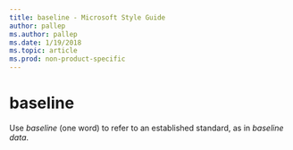 ```yaml
---
title: baseline - Microsoft Style Guide
author: pallep
ms.author: pallep
ms.date: 1/19/2018
ms.topic: article
ms.prod: non-product-specific
---
```


# baseline

Use *baseline* (one word) to refer to an established standard, as in *baseline data*.
